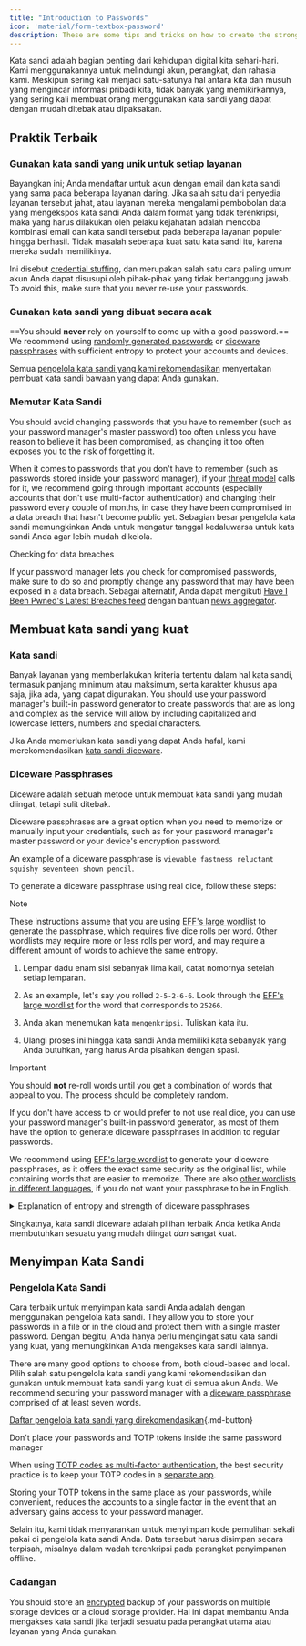 ```yaml
---
title: "Introduction to Passwords"
icon: 'material/form-textbox-password'
description: These are some tips and tricks on how to create the strongest passwords and keep your accounts secure.
---
```


Kata sandi adalah bagian penting dari kehidupan digital kita sehari-hari. Kami menggunakannya untuk melindungi akun, perangkat, dan rahasia kami. Meskipun sering kali menjadi satu-satunya hal antara kita dan musuh yang mengincar informasi pribadi kita, tidak banyak yang memikirkannya, yang sering kali membuat orang menggunakan kata sandi yang dapat dengan mudah ditebak atau dipaksakan.

## Praktik Terbaik

### Gunakan kata sandi yang unik untuk setiap layanan

Bayangkan ini; Anda mendaftar untuk akun dengan email dan kata sandi yang sama pada beberapa layanan daring. Jika salah satu dari penyedia layanan tersebut jahat, atau layanan mereka mengalami pembobolan data yang mengekspos kata sandi Anda dalam format yang tidak terenkripsi, maka yang harus dilakukan oleh pelaku kejahatan adalah mencoba kombinasi email dan kata sandi tersebut pada beberapa layanan populer hingga berhasil. Tidak masalah seberapa kuat satu kata sandi itu, karena mereka sudah memilikinya.

Ini disebut [credential stuffing](https://en.wikipedia.org/wiki/Credential_stuffing), dan merupakan salah satu cara paling umum akun Anda dapat disusupi oleh pihak-pihak yang tidak bertanggung jawab. To avoid this, make sure that you never re-use your passwords.

### Gunakan kata sandi yang dibuat secara acak

==You should **never** rely on yourself to come up with a good password.== We recommend using [randomly generated passwords](#passwords) or [diceware passphrases](#diceware-passphrases) with sufficient entropy to protect your accounts and devices.

Semua [pengelola kata sandi yang kami rekomendasikan](../passwords.md) menyertakan pembuat kata sandi bawaan yang dapat Anda gunakan.

### Memutar Kata Sandi

You should avoid changing passwords that you have to remember (such as your password manager's master password) too often unless you have reason to believe it has been compromised, as changing it too often exposes you to the risk of forgetting it.

When it comes to passwords that you don't have to remember (such as passwords stored inside your password manager), if your [threat model](threat-modeling.md) calls for it, we recommend going through important accounts (especially accounts that don't use multi-factor authentication) and changing their password every couple of months, in case they have been compromised in a data breach that hasn't become public yet. Sebagian besar pengelola kata sandi memungkinkan Anda untuk mengatur tanggal kedaluwarsa untuk kata sandi Anda agar lebih mudah dikelola.

<div class="admonition tip" markdown>
<p class="admonition-title">Checking for data breaches</p>

If your password manager lets you check for compromised passwords, make sure to do so and promptly change any password that may have been exposed in a data breach. Sebagai alternatif, Anda dapat mengikuti [Have I Been Pwned's Latest Breaches feed](https://feeds.feedburner.com/HaveIBeenPwnedLatestBreaches) dengan bantuan [news aggregator](../news-aggregators.md).

</div>

## Membuat kata sandi yang kuat

### Kata sandi

Banyak layanan yang memberlakukan kriteria tertentu dalam hal kata sandi, termasuk panjang minimum atau maksimum, serta karakter khusus apa saja, jika ada, yang dapat digunakan. You should use your password manager's built-in password generator to create passwords that are as long and complex as the service will allow by including capitalized and lowercase letters, numbers and special characters.

Jika Anda memerlukan kata sandi yang dapat Anda hafal, kami merekomendasikan [kata sandi diceware](#diceware-passphrases).

### Diceware Passphrases

Diceware adalah sebuah metode untuk membuat kata sandi yang mudah diingat, tetapi sulit ditebak.

Diceware passphrases are a great option when you need to memorize or manually input your credentials, such as for your password manager's master password or your device's encryption password.

An example of a diceware passphrase is `viewable fastness reluctant squishy seventeen shown pencil`.

To generate a diceware passphrase using real dice, follow these steps:

<div class="admonition Note" markdown>
<p class="admonition-title">Note</p>

These instructions assume that you are using [EFF's large wordlist](https://eff.org/files/2016/07/18/eff_large_wordlist.txt) to generate the passphrase, which requires five dice rolls per word. Other wordlists may require more or less rolls per word, and may require a different amount of words to achieve the same entropy.

</div>

1. Lempar dadu enam sisi sebanyak lima kali, catat nomornya setelah setiap lemparan.

2. As an example, let's say you rolled `2-5-2-6-6`. Look through the [EFF's large wordlist](https://eff.org/files/2016/07/18/eff_large_wordlist.txt) for the word that corresponds to `25266`.

3. Anda akan menemukan kata `mengenkripsi`. Tuliskan kata itu.

4. Ulangi proses ini hingga kata sandi Anda memiliki kata sebanyak yang Anda butuhkan, yang harus Anda pisahkan dengan spasi.

<div class="admonition warning" markdown>
<p class="admonition-title">Important</p>

You should **not** re-roll words until you get a combination of words that appeal to you. The process should be completely random.

</div>

If you don't have access to or would prefer to not use real dice, you can use your password manager's built-in password generator, as most of them have the option to generate diceware passphrases in addition to regular passwords.

We recommend using [EFF's large wordlist](https://eff.org/files/2016/07/18/eff_large_wordlist.txt) to generate your diceware passphrases, as it offers the exact same security as the original list, while containing words that are easier to memorize. There are also [other wordlists in different languages](https://theworld.com/~reinhold/diceware.html#Diceware%20in%20Other%20Languages|outline), if you do not want your passphrase to be in English.

<details class="note" markdown>
<summary>Explanation of entropy and strength of diceware passphrases</summary>

To demonstrate how strong diceware passphrases are, we'll use the aforementioned seven word passphrase (`viewable fastness reluctant squishy seventeen shown pencil`) and [EFF's large wordlist](https://eff.org/files/2016/07/18/eff_large_wordlist.txt) as an example.

One metric to determine the strength of a diceware passphrase is how much entropy it has. The entropy per word in a diceware passphrase is calculated as <math> <mrow> <msub> <mtext>log</mtext> <mn>2</mn> </msub> <mo form="prefix" stretchy="false">(</mo> <mtext>WordsInList</mtext> <mo form="postfix" stretchy="false">)</mo> </mrow> </math> and the overall entropy of the passphrase is calculated as: <math> <mrow> <msub> <mtext>log</mtext> <mn>2</mn> </msub> <mo form="prefix" stretchy="false">(</mo> <msup> <mtext>WordsInList</mtext> <mtext>WordsInPhrase</mtext> </msup> <mo form="postfix" stretchy="false">)</mo> </mrow> </math>

Therefore, each word in the aforementioned list results in ~12.9 bits of entropy (<math> <mrow> <msub> <mtext>log</mtext> <mn>2</mn> </msub> <mo form="prefix" stretchy="false">(</mo> <mn>7776</mn> <mo form="postfix" stretchy="false">)</mo> </mrow> </math>), and a seven word passphrase derived from it has ~90.47 bits of entropy (<math> <mrow> <msub> <mtext>log</mtext> <mn>2</mn> </msub> <mo form="prefix" stretchy="false">(</mo> <msup> <mn>7776</mn> <mn>7</mn> </msup> <mo form="postfix" stretchy="false">)</mo> </mrow> </math>).

The [EFF's large wordlist](https://eff.org/files/2016/07/18/eff_large_wordlist.txt) contains 7776 unique words. To calculate the amount of possible passphrases, all we have to do is <math> <msup> <mtext>WordsInList</mtext> <mtext>WordsInPhrase</mtext> </msup> </math>, or in our case, <math><msup><mn>7776</mn><mn>7</mn></msup></math>.

Let's put all of this in perspective: A seven word passphrase using [EFF's large wordlist](https://eff.org/files/2016/07/18/eff_large_wordlist.txt) is one of ~1,719,070,799,748,422,500,000,000,000 possible passphrases.

On average, it takes trying 50% of all the possible combinations to guess your phrase. With that in mind, even if your adversary is capable of ~1,000,000,000,000 guesses per second, it would still take them ~27,255,689 years to guess your passphrase. That is the case even if the following things are true:

- Musuh Anda tahu bahwa Anda menggunakan metode diceware.
- Musuh Anda mengetahui daftar kata tertentu yang Anda gunakan.
- Musuh Anda mengetahui berapa banyak kata yang terkandung dalam kata sandi Anda.

</details>

Singkatnya, kata sandi diceware adalah pilihan terbaik Anda ketika Anda membutuhkan sesuatu yang mudah diingat *dan* sangat kuat.

## Menyimpan Kata Sandi

### Pengelola Kata Sandi

Cara terbaik untuk menyimpan kata sandi Anda adalah dengan menggunakan pengelola kata sandi. They allow you to store your passwords in a file or in the cloud and protect them with a single master password. Dengan begitu, Anda hanya perlu mengingat satu kata sandi yang kuat, yang memungkinkan Anda mengakses kata sandi lainnya.

There are many good options to choose from, both cloud-based and local. Pilih salah satu pengelola kata sandi yang kami rekomendasikan dan gunakan untuk membuat kata sandi yang kuat di semua akun Anda. We recommend securing your password manager with a [diceware passphrase](#diceware-passphrases) comprised of at least seven words.

[Daftar pengelola kata sandi yang direkomendasikan](../passwords.md ""){.md-button}

<div class="admonition warning" markdown>
<p class="admonition-title">Don't place your passwords and TOTP tokens inside the same password manager</p>

When using [TOTP codes as multi-factor authentication](multi-factor-authentication.md#time-based-one-time-password-totp), the best security practice is to keep your TOTP codes in a [separate app](../multi-factor-authentication.md).

Storing your TOTP tokens in the same place as your passwords, while convenient, reduces the accounts to a single factor in the event that an adversary gains access to your password manager.

Selain itu, kami tidak menyarankan untuk menyimpan kode pemulihan sekali pakai di pengelola kata sandi Anda. Data tersebut harus disimpan secara terpisah, misalnya dalam wadah terenkripsi pada perangkat penyimpanan offline.

</div>

### Cadangan

You should store an [encrypted](../encryption.md) backup of your passwords on multiple storage devices or a cloud storage provider. Hal ini dapat membantu Anda mengakses kata sandi jika terjadi sesuatu pada perangkat utama atau layanan yang Anda gunakan.
